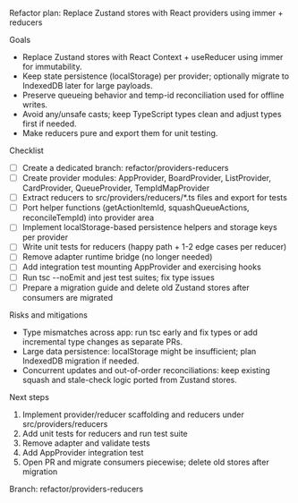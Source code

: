 Refactor plan: Replace Zustand stores with React providers using immer + reducers

Goals
- Replace Zustand stores with React Context + useReducer using immer for immutability.
- Keep state persistence (localStorage) per provider; optionally migrate to IndexedDB later for large payloads.
- Preserve queueing behavior and temp-id reconciliation used for offline writes.
- Avoid any/unsafe casts; keep TypeScript types clean and adjust types first if needed.
- Make reducers pure and export them for unit testing.

Checklist
- [ ] Create a dedicated branch: refactor/providers-reducers
- [ ] Create provider modules: AppProvider, BoardProvider, ListProvider, CardProvider, QueueProvider, TempIdMapProvider
- [ ] Extract reducers to src/providers/reducers/*.ts files and export for tests
- [ ] Port helper functions (getActionItemId, squashQueueActions, reconcileTempId) into provider area
- [ ] Implement localStorage-based persistence helpers and storage keys per provider
- [ ] Write unit tests for reducers (happy path + 1-2 edge cases per reducer)
- [ ] Remove adapter runtime bridge (no longer needed)
- [ ] Add integration test mounting AppProvider and exercising hooks
- [ ] Run tsc --noEmit and jest test suites; fix type issues
- [ ] Prepare a migration guide and delete old Zustand stores after consumers are migrated

Risks and mitigations
- Type mismatches across app: run tsc early and fix types or add incremental type changes as separate PRs.
- Large data persistence: localStorage might be insufficient; plan IndexedDB migration if needed.
- Concurrent updates and out-of-order reconciliations: keep existing squash and stale-check logic ported from Zustand stores.

Next steps
1. Implement provider/reducer scaffolding and reducers under src/providers/reducers
2. Add unit tests for reducers and run test suite
3. Remove adapter and validate tests
4. Add AppProvider integration test
5. Open PR and migrate consumers piecewise; delete old stores after migration

Branch: refactor/providers-reducers

